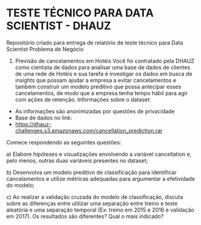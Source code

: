 # TESTE TÉCNICO PARA DATA SCIENTIST - DHAUZ
Repositório criado para entrega de relatório de teste técnico para Data Scientist
Problema de Negócio

1. Previsão de cancelamentos em Hotéis
Você foi contratado pela DHAUZ como cientista de dados para analisar uma base de dados de clientes
de uma rede de Hotéis e sua tarefa é investigar os dados em busca de insights que possam ajudar a
empresa a evitar cancelamentos e também construir um modelo preditivo que possa antecipar esses
cancelamentos, de modo que a empresa tenha tempo hábil para agir com ações de retenção.
Informações sobre o dataset:

- As informações são anonimizadas por questões de privacidade
- Base de dados no link:
- https://dhauz-challenges.s3.amazonaws.com/cancellation_prediction.rar

Comece respondendo as seguintes questões:

a) Elabore hipóteses e visualizações envolvendo a variável cancellation e, pelo menos, outras
duas variáveis presentes no dataset;

b) Desenvolva um modelo preditivo de classificação para identificar cancelamentos e utilize
métricas adequadas para argumentar a efetividade do modelo;

c) Ao realizar a validação cruzada do modelo de classificação, discuta sobre as diferenças entre
utilizar uma separação entre treino e teste aleatória e uma separação temporal (Ex: treino em
2015 e 2016 e validação em 2017). Os resultados são diferentes? Qual o mais indicado?
